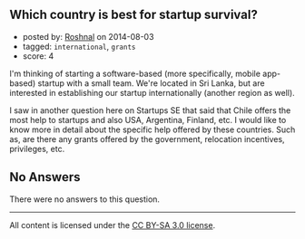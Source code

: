 ## Which country is best for startup survival?

- posted by: [Roshnal](https://stackexchange.com/users/872591/roshnal) on 2014-08-03
- tagged: `international`, `grants`
- score: 4

I'm thinking of starting a software-based (more specifically, mobile app-based) startup with a small team. We're located in Sri Lanka, but are interested in establishing our startup internationally (another region as well).

I saw in another question here on Startups SE that said that Chile offers the most help to startups and also USA, Argentina, Finland, etc. I would like to know more in detail about the specific help offered by these countries. Such as, are there any grants offered by the government, relocation incentives, privileges, etc.

## No Answers

There were no answers to this question.


---

All content is licensed under the [CC BY-SA 3.0 license](https://creativecommons.org/licenses/by-sa/3.0/).
